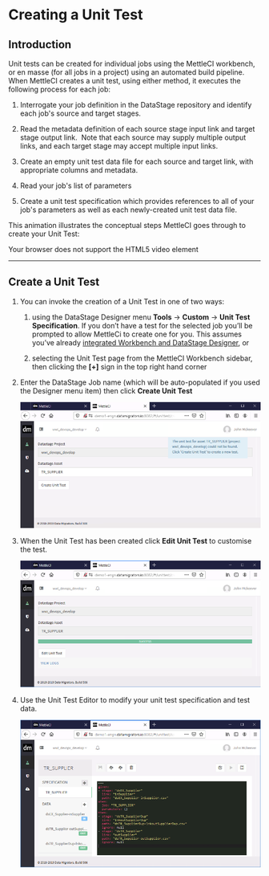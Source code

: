 # Creating a Unit Test

## Introduction

Unit tests can be created for individual jobs using the MettleCI workbench, or en masse (for all jobs in a project) using an automated build pipeline.  When MettleCI creates a unit test, using either method, it executes the following process for each job:

1.  Interrogate your job definition in the DataStage repository and identify each job's source and target stages.
    
2.  Read the metadata definition of each source stage input link and target stage output link.  Note that each source may supply multiple output links, and each target stage may accept multiple input links.
    
3.  Create an empty unit test data file for each source and target link, with appropriate columns and metadata. 
    
4.  Read your job's list of parameters
    
5.  Create a unit test specification which provides references to all of your job's parameters as well as each newly-created unit test data file.
    

This animation illustrates the conceptual steps MettleCI goes through to create your Unit Test: 

Your browser does not support the HTML5 video element

* * *

## Create a Unit Test

1.  You can invoke the creation of a Unit Test in one of two ways:
    
    1.  using the DataStage Designer menu **Tools** → **Custom** → **Unit Test Specification**. If you don’t have a test for the selected job you’ll be prompted to allow MettleCi to create one for you. This assumes you’ve already [integrated Workbench and DataStage Designer](https://datamigrators.atlassian.net/wiki/spaces/MCIDOC/pages/454623235/Integrating+MettleCI+Workbench+and+DataStage+Designer+on+Windows), or
        
    2.  selecting the Unit Test page from the MettleCI Workbench sidebar, then clicking the **\[+\]** sign in the top right hand corner
        
2.  Enter the DataStage Job name (which will be auto-populated if you used the Designer menu item) then click **Create Unit Test**
    
    ![](./attachments/image2019-12-5_17-44-33.png)
    
3.  When the Unit Test has been created click **Edit Unit Test** to customise the test.
    
    ![](./attachments/image2019-12-5_17-47-12.png)
    
4.  Use the Unit Test Editor to modify your unit test specification and test data.
    
    ![](./attachments/image2019-12-5_17-58-24.png)